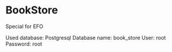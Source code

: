 # BookStore
Special for EFO

Used database: Postgresql
Database name: book_store
User: root
Password: root

